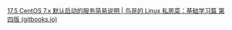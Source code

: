 [17.5 CentOS 7.x 默认启动的服务简易说明 | 鸟哥的 Linux 私房菜：基础学习篇 第四版 (gitbooks.io)](https://wizardforcel.gitbooks.io/vbird-linux-basic-4e/content/152.html)